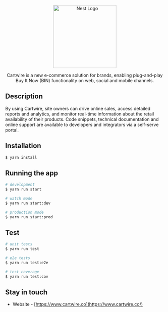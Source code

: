 <p align="center">
  <a href="https://www.cartwire.co/" target="blank"><img src="https://app.cartwire.co/home_login/assets/images/cw_logo.svg" width="200" alt="Nest Logo" /></a>
</p>

<p align="center">Cartwire is a new e-commerce solution for brands, enabling plug-and-play Buy It Now (BIN) functionality on web, social and mobile channels.</p>
    
## Description

By using Cartwire, site owners can drive online sales, access detailed reports and analytics, and monitor real-time information about the retail availability of their products. Code snippets, technical documentation and online support are available to developers and integrators via a self-serve portal.


## Installation

```bash
$ yarn install
```

## Running the app

```bash
# development
$ yarn run start

# watch mode
$ yarn run start:dev

# production mode
$ yarn run start:prod
```

## Test

```bash
# unit tests
$ yarn run test

# e2e tests
$ yarn run test:e2e

# test coverage
$ yarn run test:cov
```

## Stay in touch

- Website - [https://www.cartwire.co](https://www.cartwire.co/)